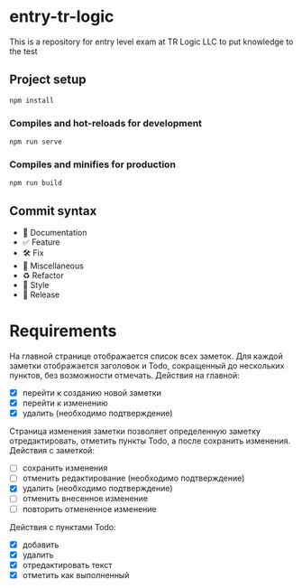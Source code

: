 # entry-tr-logic

This is a repository for entry level exam at 
TR Logic LLC to put knowledge to the test

## Project setup
```
npm install
```

### Compiles and hot-reloads for development
```
npm run serve
```

### Compiles and minifies for production
```
npm run build
```

## Commit syntax 

* :blue_book: Documentation
* :white_check_mark: Feature
* :hammer_and_wrench: Fix
* :corn: Miscellaneous
* :recycle: Refactor
* :art: Style
* :milky_way: Release

# Requirements

На главной странице отображается список всех заметок.
Для каждой заметки отображается заголовок и Todo, сокращенный
до нескольких пунктов, без возможности отмечать.
Действия на главной:
- [x] перейти к созданию новой заметки
- [x] перейти к изменению
- [x] удалить (необходимо подтверждение)

Страница изменения заметки позволяет определенную заметку
отредактировать, отметить пункты Todo, а после сохранить изменения.
Действия с заметкой:
- [ ] сохранить изменения
- [ ] отменить редактирование (необходимо подтверждение)
- [x] удалить (необходимо подтверждение)
- [ ] отменить внесенное изменение
- [ ] повторить отмененное изменение

Действия с пунктами Todo:
- [x] добавить
- [x] удалить
- [x] отредактировать текст
- [x] отметить как выполненный